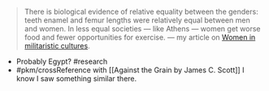 > There is biological evidence of relative equality between the genders: teeth enamel and femur lengths were relatively equal between men and women. In less equal societies — like Athens — women get worse food and fewer opportunities for exercise.
> — my article on [Women in militaristic cultures](https://eleanorkonik.com/women-militaristic-culture/). 

- Probably Egypt? #research 
-  #pkm/crossReference with [[Against the Grain by James C. Scott]] I know I saw something similar there. 